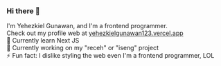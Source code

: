 ### Hi there 👋
I'm Yehezkiel Gunawan, and I'm a frontend programmer. <br>
Check out my profile web at [yehezkielgunawan123.vercel.app](https://yehezkielgunawan123.vercel.app) <br>
🌱 Currently learn Next JS <br>
🔭 Currently working on my "receh" or "iseng" project <br>
⚡ Fun fact: I dislike styling the web even I'm a frontend programmer, LOL <br>

<!--
**yehezkielgunawan/yehezkielgunawan** is a ✨ _special_ ✨ repository because its `README.md` (this file) appears on your GitHub profile.

Here are some ideas to get you started:

- 🔭 I’m currently working on ...
- 🌱 I’m currently learning ...
- 👯 I’m looking to collaborate on ...
- 🤔 I’m looking for help with ...
- 💬 Ask me about ...
- 📫 How to reach me: ...
- 😄 Pronouns: ...
- ⚡ Fun fact: ...
-->
